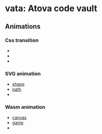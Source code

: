 # vata: Atova code vault

## Animations

### Css transition

- [](./)
- [](./)
- [](./) 

### SVG animation

- [shape](./)
- [path](./)
- [](./) 

### Wasm animation

- [canvas](./)
- [game](./)
- [](./) 
